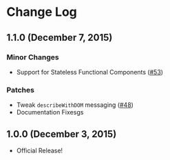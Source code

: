 # Change Log


## 1.1.0 (December 7, 2015)

### Minor Changes

- Support for Stateless Functional Components ([#53](https://github.com/airbnb/enzyme/pull/53))

### Patches

- Tweak `describeWithDOM` messaging ([#48](https://github.com/airbnb/enzyme/pull/48))
- Documentation Fixesgs




## 1.0.0 (December 3, 2015)

- Official Release!

